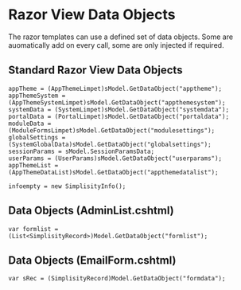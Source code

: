 # Razor View Data Objects
The razor templates can use a defined set of data objects.  Some are auomatically add on every call, some are only injected if required.  

## Standard Razor View Data Objects

    appTheme = (AppThemeLimpet)sModel.GetDataObject("apptheme");
    appThemeSystem = (AppThemeSystemLimpet)sModel.GetDataObject("appthemesystem");
    systemData = (SystemLimpet)sModel.GetDataObject("systemdata");
    portalData = (PortalLimpet)sModel.GetDataObject("portaldata");
    moduleData = (ModuleFormsLimpet)sModel.GetDataObject("modulesettings");
    globalSettings = (SystemGlobalData)sModel.GetDataObject("globalsettings");
    sessionParams = sModel.SessionParamsData;
    userParams = (UserParams)sModel.GetDataObject("userparams");
    appThemeList = (AppThemeDataList)sModel.GetDataObject("appthemedatalist");

    infoempty = new SimplisityInfo();

## Data Objects (AdminList.cshtml)
    var formlist = (List<SimplisityRecord>)Model.GetDataObject("formlist");
## Data Objects (EmailForm.cshtml)
    var sRec = (SimplisityRecord)Model.GetDataObject("formdata");
